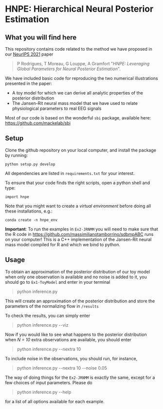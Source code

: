 # HNPE: Hierarchical Neural Posterior Estimation

## What you will find here

This repository contains code related to the method we have proposed in our [NeurIPS 2021](https://openreview.net/forum?id=E8BxwYR8op) paper 

> P Rodrigues, T Moreau, G Louppe, A Gramfort "*HNPE: Leveraging Global Parameters for Neural Posterior Estimation*". 

We have included basic code for reproducing the two numerical illustrations presented in the paper:

- A toy model for which we can derive all analytic properties of the posterior distribution
- The Jansen-Rit neural mass model that we have used to relate physiological parameters to real EEG signals

Most of our code is based on the wonderful `sbi` package, available here: https://github.com/mackelab/sbi

## Setup

Clone the github repository on your local computer, and install the package by running:

```
python setup.py develop
```

All dependencies are listed in `requirements.txt` for your interest.

To ensure that your code finds the right scripts, open a python shell and type:

```
import hnpe
```

Note that you might want to create a *virtual environment* before doing all these installations, e.g.:

```
conda create -n hnpe_env
```

**Important**: To run the examples in `Ex2-JRNMM` you will need to make sure that the R code in https://github.com/massimilianotamborrino/sdbmpABC runs on your computer! This is a C++ implementation of the Jansen-Rit neural mass model compiled for R and which we bind to python.

## Usage

To obtain an approximation of the posterior distribution of our toy model when only one observation is available and no noise is added to it, you should go to `Ex1-ToyModel` and enter in your terminal 

> python inference.py

This will create an approximation of the posterior distribution and store the parameters of the normalizing flow in `/results`

To check the results, you can simply enter

> python inference.py --viz

Now if you would like to see what happens to the posterior distribution when *N = 10* extra observations are available, you should enter

> python inference.py --nextra 10

To include noise in the observations, you should run, for instance,

> python inference.py --nextra 10 --noise 0.05

The way of doing things for the `Ex2-JRNMM` is exactly the same, except for a few choices of input parameters. Please do

> python inference.py --help

for a list of all options available for each example.
